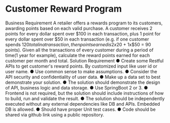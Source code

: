 # Customer Reward Program

Business Requirement
A retailer offers a rewards program to its customers, awarding points based on each
valid purchase. A customer receives 2 points for every dollar spent over $100 in each
transaction, plus 1 point for every dollar spent over $50 in each transaction (e.g. if one
customer spends $120 total in a transaction, then points earned is 2x$20 + 1x$50 = 90
points).
Given all the transactions of every customer during a period of time(1 year for example),
calculate the reward points earned for each customer per month and total.
Solution Requirement
● Create some Restful APIs to get customer&#39;s reward points. By customized input
like user id or user name.
● Use common sense to make assumptions.
● Consider the API security and confidentiality of user data.
● Make up a data set to best demonstrate your solution.
● The solution should demonstrate the design of API, business logic and data
storage.
● Use SpringBoot 2 or 3.
● Frontend is not required, but the solution should include instructions of how to
build, run and validate the result.
● The solution should be independently executed without any external
dependencies like DB and APIs. Embedded DB is allowed.
● Should have proper Unit test cases.
● Code should be shared via github link using a public repository.
